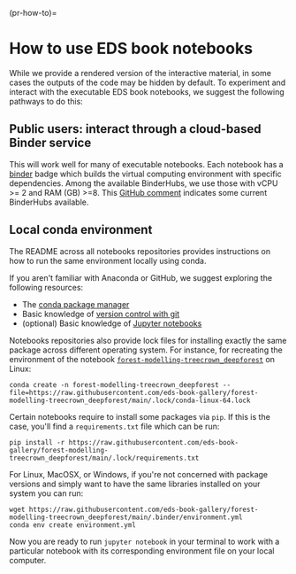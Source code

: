 (pr-how-to)=
# How to use EDS book notebooks

While we provide a rendered version of the interactive material, in some cases the outputs of the code may be hidden by default. 
To experiment and interact with the executable EDS book notebooks, we suggest the following pathways to do this:

## Public users: interact through a cloud-based Binder service 
This will work well for many of executable notebooks.
Each notebook has a [binder](https://mybinder.readthedocs.io/en/latest/index.html) badge which builds the virtual computing environment with specific dependencies.
Among the available BinderHubs, we use those with vCPU >= 2 and RAM (GB) >=8. 
This [GitHub comment](https://github.com/pangeo-data/pangeo-binder/issues/195#issuecomment-989107771) indicates some current BinderHubs available.   

## Local conda environment
The README across all notebooks repositories provides instructions on how to run the same environment locally using conda. 

If you aren't familiar with Anaconda or GitHub, we suggest exploring the following resources:

* The [conda package manager](https://docs.conda.io/en/latest/)
* Basic knowledge of [version control with git](https://git-scm.com)
* (optional) Basic knowledge of [Jupyter notebooks](https://jupyter-notebook.readthedocs.io/en/stable/)

Notebooks repositories also provide lock files for installing exactly the same package across different operating system. 
For instance, for recreating the environment of the notebook [`forest-modelling-treecrown_deepforest`](https://github.com/eds-book-gallery/forest-modelling-treecrown_deepforest) on Linux:

```
conda create -n forest-modelling-treecrown_deepforest --file=https://raw.githubusercontent.com/eds-book-gallery/forest-modelling-treecrown_deepforest/main/.lock/conda-linux-64.lock
```

Certain notebooks require to install some packages via `pip`. If this is the case, you'll find a `requirements.txt` file which can be run:

```
pip install -r https://raw.githubusercontent.com/eds-book-gallery/forest-modelling-treecrown_deepforest/main/.lock/requirements.txt
```

For Linux, MacOSX, or Windows, if you're not concerned with package versions and simply want to have the same libraries installed on your system you can run:

```
wget https://raw.githubusercontent.com/eds-book-gallery/forest-modelling-treecrown_deepforest/main/.binder/environment.yml
conda env create environment.yml
```

Now you are ready to run `jupyter notebook` in your terminal to work with a particular notebook with its corresponding environment file on your local computer.